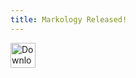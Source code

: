 ```yaml
---
title: Markology Released!
---
```


<a href="https://apps.apple.com/us/app/markology/id1553649446?itsct=apps_box"><img height="40" src="https://tools.applemediaservices.com/api/badges/download-on-the-app-store/black/en-US" alt="Download on the App Store"></a>
